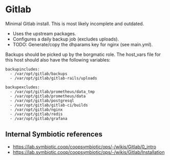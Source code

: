 # Gitlab

Minimal Gitlab install. This is most likely incomplete and outdated.

* Uses the upstream packages.
* Configures a daily backup job (excludes uploads).
* TODO: Generate/copy the dhparams key for nginx (see main.yml).

Backups should be picked up by the borgmatic role. The host_vars file
for this host should also have the following variables:

```
backupincludes:
  - /var/opt/gitlab/backups
  - /var/opt/gitlab/gitlab-rails/uploads

backupexcludes:
  - /var/opt/gitlab/prometheus/data_tmp
  - /var/opt/gitlab/prometheus/data
  - /var/opt/gitlab/postgresql
  - /var/opt/gitlab/gitlab-ci/builds
  - /var/opt/gitlab/nginx
  - /var/opt/gitlab/redis
  - /var/opt/gitlab/grafana
```

## Internal Symbiotic references

* https://lab.symbiotic.coop/coopsymbiotic/ops/-/wikis/Gitlab/0_intro
* https://lab.symbiotic.coop/coopsymbiotic/ops/-/wikis/Gitlab/Installation
